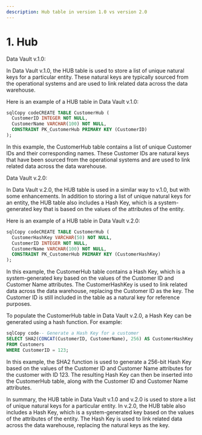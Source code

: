 ```yaml
---
description: Hub table in version 1.0 vs version 2.0
---
```


# 1. Hub

Data Vault v.1.0:

In Data Vault v.1.0, the HUB table is used to store a list of unique natural keys for a particular entity. These natural keys are typically sourced from the operational systems and are used to link related data across the data warehouse.

Here is an example of a HUB table in Data Vault v.1.0:

```sql
sqlCopy codeCREATE TABLE CustomerHub (
  CustomerID INTEGER NOT NULL,
  CustomerName VARCHAR(100) NOT NULL,
  CONSTRAINT PK_CustomerHub PRIMARY KEY (CustomerID)
);
```

In this example, the CustomerHub table contains a list of unique Customer IDs and their corresponding names. These Customer IDs are natural keys that have been sourced from the operational systems and are used to link related data across the data warehouse.

Data Vault v.2.0:

In Data Vault v.2.0, the HUB table is used in a similar way to v.1.0, but with some enhancements. In addition to storing a list of unique natural keys for an entity, the HUB table also includes a Hash Key, which is a system-generated key that is based on the values of the attributes of the entity.

Here is an example of a HUB table in Data Vault v.2.0:

```sql
sqlCopy codeCREATE TABLE CustomerHub (
  CustomerHashKey VARCHAR(50) NOT NULL,
  CustomerID INTEGER NOT NULL,
  CustomerName VARCHAR(100) NOT NULL,
  CONSTRAINT PK_CustomerHub PRIMARY KEY (CustomerHashKey)
);
```

In this example, the CustomerHub table contains a Hash Key, which is a system-generated key based on the values of the Customer ID and Customer Name attributes. The CustomerHashKey is used to link related data across the data warehouse, replacing the Customer ID as the key. The Customer ID is still included in the table as a natural key for reference purposes.

To populate the CustomerHub table in Data Vault v.2.0, a Hash Key can be generated using a hash function. For example:

```sql
sqlCopy code-- Generate a Hash Key for a customer
SELECT SHA2(CONCAT(CustomerID, CustomerName), 256) AS CustomerHashKey
FROM Customers
WHERE CustomerID = 123;
```

In this example, the SHA2 function is used to generate a 256-bit Hash Key based on the values of the Customer ID and Customer Name attributes for the customer with ID 123. The resulting Hash Key can then be inserted into the CustomerHub table, along with the Customer ID and Customer Name attributes.

In summary, the HUB table in Data Vault v.1.0 and v.2.0 is used to store a list of unique natural keys for a particular entity. In v.2.0, the HUB table also includes a Hash Key, which is a system-generated key based on the values of the attributes of the entity. The Hash Key is used to link related data across the data warehouse, replacing the natural keys as the key.
